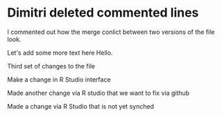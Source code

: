# Dimitri deleted commented lines


I commented out how the merge conlict between two versions of the file look. 

Let's add some more text here
Hello.

Third set of changes to the file

Make a change in R Studio interface

Made another change via R studio that we want to fix via github

Made a change via R Studio that is not yet synched

